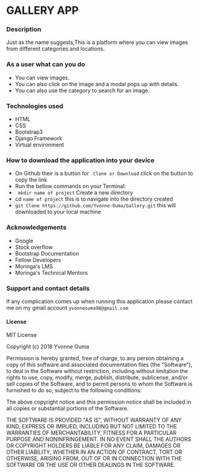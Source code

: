 # GALLERY APP
### Description
Just as the name suggests,This is a platform where you can view images from different categories and locations. 

### As a user what can you do
* You can view images.
* You can also click on the image and a modal pops up with details.
* You can also use the category to search for an image.
### Technologies used
* HTML
* CSS
* Bootstrap3
* Django Framework
* Virtual environment

### How to download the application into your device
* On Github their is a button for ``` Clone or Download``` click on the button to copy the link
* Run the bellow commands on your Terminal:
* ``` mkdir name of project``` Create a new directory
* cd ```name of project``` this is to navigate into the directory created
* ```git Clone https://github.com/Yvonne-Ouma/Gallery.git``` this will downloaded to your local machine

### Acknowledgements
* Google
* Stock overflow
* Bootstrap Documentation
* Fellow Developers
* Moringa's LMS
* Moringa's Technical Mentors

### Support and contact details
If any complication comes up when running this application please contact me on my gmail account ```yvonneouma98@gmail.com```
#### License
MIT License

Copyright (c) 2018 Yvonne Ouma

Permission is hereby granted, free of charge, to any person obtaining a copy of this software and associated documentation files (the "Software"), to deal in the Software without restriction, including without limitation the rights to use, copy, modify, merge, publish, distribute, sublicense, and/or sell copies of the Software, and to permit persons to whom the Software is furnished to do so, subject to the following conditions:

The above copyright notice and this permission notice shall be included in all copies or substantial portions of the Software.

THE SOFTWARE IS PROVIDED "AS IS", WITHOUT WARRANTY OF ANY KIND, EXPRESS OR IMPLIED, INCLUDING BUT NOT LIMITED TO THE WARRANTIES OF MERCHANTABILITY, FITNESS FOR A PARTICULAR PURPOSE AND NONINFRINGEMENT. IN NO EVENT SHALL THE AUTHORS OR COPYRIGHT HOLDERS BE LIABLE FOR ANY CLAIM, DAMAGES OR OTHER LIABILITY, WHETHER IN AN ACTION OF CONTRACT, TORT OR OTHERWISE, ARISING FROM, OUT OF OR IN CONNECTION WITH THE SOFTWARE OR THE USE OR OTHER DEALINGS IN THE SOFTWARE.